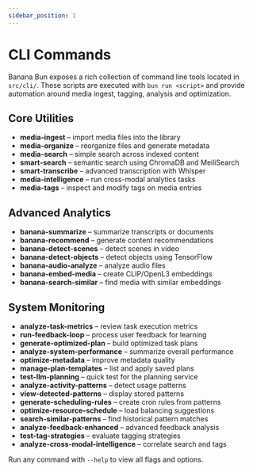 ```yaml
---
sidebar_position: 1
---
```


# CLI Commands

Banana Bun exposes a rich collection of command line tools located in `src/cli/`. These scripts are executed with `bun run <script>` and provide automation around media ingest, tagging, analysis and optimization.

## Core Utilities

- **media-ingest** – import media files into the library
- **media-organize** – reorganize files and generate metadata
- **media-search** – simple search across indexed content
- **smart-search** – semantic search using ChromaDB and MeiliSearch
- **smart-transcribe** – advanced transcription with Whisper
- **media-intelligence** – run cross-modal analytics tasks
- **media-tags** – inspect and modify tags on media entries

## Advanced Analytics

- **banana-summarize** – summarize transcripts or documents
- **banana-recommend** – generate content recommendations
- **banana-detect-scenes** – detect scenes in video
- **banana-detect-objects** – detect objects using TensorFlow
- **banana-audio-analyze** – analyze audio files
- **banana-embed-media** – create CLIP/OpenL3 embeddings
- **banana-search-similar** – find media with similar embeddings

## System Monitoring

- **analyze-task-metrics** – review task execution metrics
- **run-feedback-loop** – process user feedback for learning
- **generate-optimized-plan** – build optimized task plans
- **analyze-system-performance** – summarize overall performance
- **optimize-metadata** – improve metadata quality
- **manage-plan-templates** – list and apply saved plans
- **test-llm-planning** – quick test for the planning service
- **analyze-activity-patterns** – detect usage patterns
- **view-detected-patterns** – display stored patterns
- **generate-scheduling-rules** – create cron rules from patterns
- **optimize-resource-schedule** – load balancing suggestions
- **search-similar-patterns** – find historical pattern matches
- **analyze-feedback-enhanced** – advanced feedback analysis
- **test-tag-strategies** – evaluate tagging strategies
- **analyze-cross-modal-intelligence** – correlate search and tags

Run any command with `--help` to view all flags and options.
